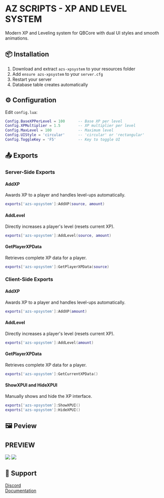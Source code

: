 
# AZ SCRIPTS - XP AND LEVEL SYSTEM

Modern XP and Leveling system for QBCore with dual UI styles and smooth animations.

## 📦 Installation

1. Download and extract `azs-xpsystem` to your resources folder
2. Add `ensure azs-xpsystem` to your `server.cfg`
3. Restart your server
4. Database table creates automatically

## ⚙️ Configuration
Edit `config.lua`:

```lua
Config.BaseXPPerLevel = 100      -- Base XP per level
Config.XPMultiplier = 1.5        -- XP multiplier per level
Config.MaxLevel = 100            -- Maximum level
Config.UIStyle = 'circular'      -- 'circular' or 'rectangular'
Config.ToggleKey = 'F5'          -- Key to toggle UI
```
## 📤 Exports

### Server-Side Exports
#### AddXP
Awards XP to a player and handles level-ups automatically.

```lua
exports['azs-xpsystem']:AddXP(source, amount)
```

#### AddLevel
Directly increases a player's level (resets current XP).

```lua
exports['azs-xpsystem']:AddLevel(source, amount)
```

#### GetPlayerXPData
Retrieves complete XP data for a player.

```lua
exports['azs-xpsystem']:GetPlayerXPData(source)
```

### Client-Side Exports
#### AddXP
Awards XP to a player and handles level-ups automatically.

```lua
exports['azs-xpsystem']:AddXP(amount)
```

#### AddLevel
Directly increases a player's level (resets current XP).

```lua
exports['azs-xpsystem']:AddLevel(amount)
```

#### GetPlayerXPData
Retrieves complete XP data for a player.

```lua
exports['azs-xpsystem']:GetCurrentXPData()
```

#### ShowXPUI and HideXPUI
Manually shows and hide the XP interface.

```lua
exports['azs-xpsystem']:ShowXPUI()
exports['azs-xpsystem']:HideXPUI()
```

## 🖼️ Peview
## PREVIEW
<img
    src="https://i.imgur.com/l0u2icP.png"
/>
<img
    src="https://i.imgur.com/gAhvwMQ.png"
/>

## 💬 Support
[Discord](https://discord.gg/NvnXRKHyqT)<br>
[Documentation](https://az-scripts.gitbook.io/az-scripts/free-resource/azs-xpsystem)
